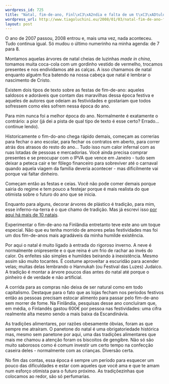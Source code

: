 ```yaml
--- 
wordpress_id: 725
title: "Natal, fim-de-ano, Finl\xC3\xA2ndia e falta de um t\xC3\xADtulo espec\xC3\xADfico"
wordpress_url: http://www.tiagoluchini.eu/2008/01/03/natal-fim-de-ano-finlandia-e-falta-de-um-titulo-especifico/
layout: post
---
```

O ano de 2007 passou, 2008 entrou e, mais uma vez, nada aconteceu. Tudo continua igual. Só mudou o último numerinho na minha agenda: de 7 para 8.

Montamos aquelas árvores de natal cheias de luzinhas <em>made in china</em>, tomamos muita coca-cola com um gordinho vestido de vermelho, trocamos presentes e nos endividamos até as calças. A isso chamamos de natal enquanto alguém fica batendo na nossa cabeça que natal é lembrar o nascimento de Cristo.

Existem dois tipos de texto sobre as festas de fim-de-ano: aqueles saldosos e adoráveis que contam das maravilhas dessa época festiva e aqueles de autores que odeiam as festividades e gostariam que todos sofressem como eles sofrem nessa época do ano.

Para mim nunca foi a melhor época do ano. Normalmente é exatamente o contrário: a pior (já dei a pista de qual tipo de texto é esse certo? Errado... continue lendo).

Historicamente o fim-do-ano chega rápido demais, começam as correrias para fechar o ano escolar, para fechar os contratos em aberto, para correr atrás dos atrasos do resto do ano... Tudo isso num calor infernal com as ruas lotadas de pessoas e mercadorias. Você ainda precisa comprar presentes e se preocupar com o IPVA que vence em Janeiro - tudo sem deixar a peteca cair e ter fôlego financeiro para sobreviver até o carnaval quando aquela viagem da família deveria acontecer - mas dificilmente vai porque vai faltar dinheiro.

Começam então as festas e ceias. Você não pode comer demais porque sairia do regime e tem pouco a festejar porque é mais realista do que otimista sobre o futuro do ano que se inicia.

Enquanto para alguns, decorar árvores de plástico é tradição, para mim, esse inferno-na-terra é o que chamo de tradição. Mas já escrevi isso <a href="http://www.tiagoluchini.eu/2006/11/29/15-motivos-para-detestar-as-festividades-de-fim-de-ano/">por aqui há mais de 10 natais</a>.

Experimentar o fim-de-ano na Finlândia entretanto teve este ano um toque especial. Não que eu tenha morrido de amores pelas festividades mas foi um dos fim-de-anos mais agradáveis da minha humilde existência.

Por aqui o natal é muito ligado à entrada do rigoroso inverno. A neve é normalmente onipresente e o que reina é um frio de rachar ao invés do calor. Os enfeites são simples e humildes beirando à inexistência. Mesmo assim são muito tocantes. É costume aproveitar a escuridão para acender velas; muitas delas lembrando o Hannukah (ou Festival das Luzes) Judaico. A tradição é montar a árvore poucos dias antes do natal até porque o pinheiro é de verdade e não artificial.

A corrida para as compras não deixa de ser natural como em todo capitalismo. Destaque para o fato que as lojas fecham nos períodos festivos então as pessoas precisam estocar alimento para passar pelo fim-de-ano sem morrer de fome. Na Finlândia, pesquisas desse ano concluíram que, em média, o Finlandês gastou 600€ por pessoa nas festividades: uma cifra realmente alta mesmo sendo a mais baixa da Escandinávia.

As tradições alimentares, por razões obesamente óbvias, foram as que sempre me atraíram. O panetone do natal é uma obrigatoriedade histórica mas, mesmo sem panetone por aqui, uma das tradições alimentares que mais me chamou a atenção foram os biscoitos de gengibre. Não só são muito saborosos como é comum investir um certo tempo na confecção caseira deles - normalmente com as crianças. Diversão certa.

No fim das contas, essa época é sempre um período para esquecer um pouco das dificuldades e estar com aqueles que você ama e que te amam num esforço otimista para o futuro próximo. As tradiçõezinhas que colocamos ao redor, são só perfumarias.
